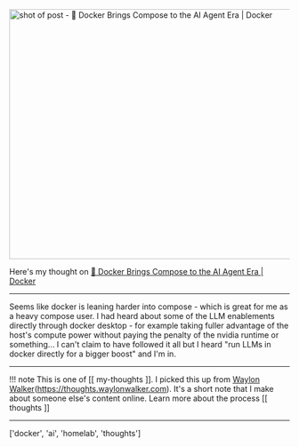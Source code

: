 
<a href="https://www.docker.com/blog/build-ai-agents-with-docker-compose/">
    <img
        src="https://shots.wayl.one/shot/?url=https://www.docker.com/blog/build-ai-agents-with-docker-compose/&height=450&width=800&scaled_width=800&scaled_height=450&selectors=""
        alt="shot of post - 💭 Docker Brings Compose to the AI Agent Era | Docker"
        height=450
        width=800
    >
</a>

Here's my thought on <a href="https://www.docker.com/blog/build-ai-agents-with-docker-compose/">💭 Docker Brings Compose to the AI Agent Era | Docker</a>

---

Seems like docker is leaning harder into compose - which is great for me as a heavy compose user. I had heard about some of the LLM enablements directly through docker desktop - for example taking fuller advantage of the host's compute power without paying the penalty of the nvidia runtime or something... I can't claim to have followed it all but I heard "run LLMs in docker directly for a bigger boost" and I'm in.

---

!!! note
     This is one of [[ my-thoughts ]]. I picked this up from [Waylon Walker](https://waylonwalker.com)(https://thoughts.waylonwalker.com). It's a short note that I make about someone else's
     content online.  Learn more about the process [[ thoughts ]]


---

['docker', 'ai', 'homelab', 'thoughts']
        